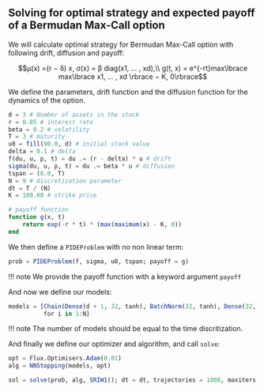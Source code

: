## Solving for optimal strategy and expected payoff of a Bermudan Max-Call option

We will calculate optimal strategy for Bermudan Max-Call option with following drift, diffusion and payoff:
```math
μ(x) =(r − δ) x, σ(x) = β diag(x1, ... , xd),\\
g(t, x) =  e^{-rt}max\lbrace max\lbrace x1, ... , xd \rbrace − K, 0\rbrace
```
We define the parameters, drift function and the diffusion function for the dynamics of the option.
```julia
d = 3 # Number of assets in the stock
r = 0.05 # interest rate
beta = 0.2 # volatility
T = 3 # maturity
u0 = fill(90.0, d) # initial stock value
delta = 0.1 # delta
f(du, u, p, t) = du .= (r - delta) * u # drift
sigma(du, u, p, t) = du .= beta * u # diffusion
tspan = (0.0, T)
N = 9 # discretization parameter
dt = T / (N)
K = 100.00 # strike price

# payoff function
function g(x, t)
    return exp(-r * t) * (max(maximum(x) - K, 0))
end

```
We then define a `PIDEProblem` with no non linear term:
```julia
prob = PIDEProblem(f, sigma, u0, tspan; payoff = g)
```
!!! note 
    We provide the payoff function with a keyword argument `payoff` 

And now we define our models:
```julia
models = [Chain(Dense(d + 1, 32, tanh), BatchNorm(32, tanh), Dense(32, 1, sigmoid))
          for i in 1:N]
```
!!! note 
    The number of models should be equal to the time discritization.

And finally we define our optimizer and algorithm, and call `solve`:
```julia
opt = Flux.Optimisers.Adam(0.01)
alg = NNStopping(models, opt)

sol = solve(prob, alg, SRIW1(); dt = dt, trajectories = 1000, maxiters = 1000, verbose = true)
```
